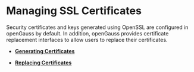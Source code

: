 # Managing SSL Certificates<a name="EN-US_TOPIC_0246507954"></a>

Security certificates and keys generated using OpenSSL are configured in openGauss by default. In addition, openGauss provides certificate replacement interfaces to allow users to replace their certificates.

-   **[Generating Certificates](generating-certificates.md)**  

-   **[Replacing Certificates](replacing-certificates.md)**  


